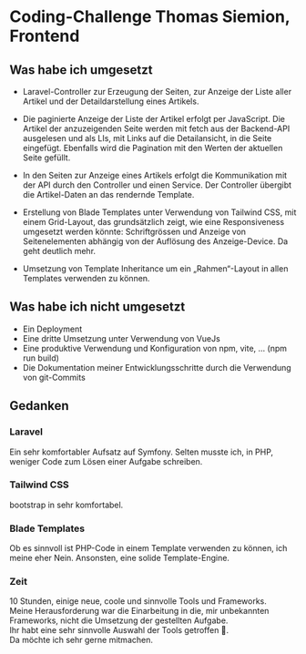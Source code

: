 # Coding-Challenge Thomas Siemion, Frontend

## Was habe ich umgesetzt
- Laravel-Controller zur Erzeugung der Seiten, zur Anzeige der Liste aller Artikel und der Detaildarstellung eines Artikels.

- Die paginierte Anzeige der Liste der Artikel erfolgt per JavaScript. Die Artikel der anzuzeigenden Seite werden mit fetch aus der Backend-API ausgelesen und als LIs, mit Links auf die Detailansicht, in die Seite eingefügt. Ebenfalls wird die Pagination mit den Werten der aktuellen Seite gefüllt.

- In den Seiten zur Anzeige eines Artikels erfolgt die Kommunikation mit der API durch den Controller und einen Service. Der Controller übergibt die Artikel-Daten an das rendernde Template.

- Erstellung von Blade Templates unter Verwendung von Tailwind CSS, mit einem Grid-Layout, das grundsätzlich zeigt, wie eine Responsiveness umgesetzt werden könnte: Schriftgrössen und Anzeige von Seitenelementen abhängig von der Auflösung des Anzeige-Device. Da geht deutlich mehr.

- Umsetzung von Template Inheritance um ein „Rahmen“-Layout in allen Templates verwenden zu können.


## Was habe ich nicht umgesetzt
- Ein Deployment
- Eine dritte Umsetzung unter Verwendung von VueJs
- Eine produktive Verwendung und Konfiguration von npm, vite, … (npm run build)
- Die Dokumentation meiner Entwicklungsschritte durch die Verwendung von git-Commits


## Gedanken
### Laravel
Ein sehr komfortabler Aufsatz auf Symfony. Selten musste ich, in PHP, weniger Code zum Lösen einer Aufgabe schreiben.

### Tailwind CSS
bootstrap in sehr komfortabel.


### Blade Templates
Ob es sinnvoll ist PHP-Code in einem Template verwenden zu können, ich meine eher Nein.
Ansonsten, eine solide Template-Engine.

### Zeit
10 Stunden, einige neue, coole und sinnvolle Tools und Frameworks.\
Meine Herausforderung war die Einarbeitung in die, mir unbekannten Frameworks, nicht die Umsetzung der gestellten Aufgabe. \
Ihr habt eine sehr sinnvolle Auswahl der Tools getroffen 🙂. \
Da möchte ich sehr gerne mitmachen.

